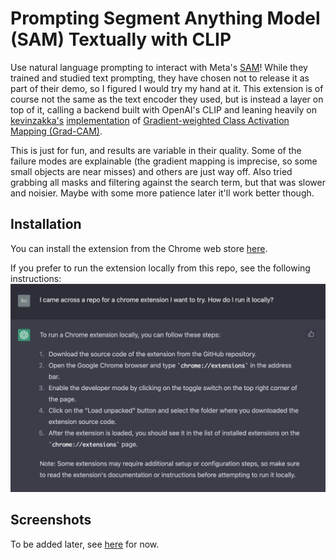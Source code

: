 # Prompting Segment Anything Model (SAM) Textually with CLIP
Use natural language prompting to interact with Meta's [SAM](https://segment-anything.com)! While they trained and studied text prompting, they have chosen not to release it as part of their demo, so I figured I would try my hand at it. This extension is of course not the same as the text encoder they used, but is instead a layer on top of it, calling a backend built with OpenAI's CLIP and leaning heavily on [kevinzakka's](https://github.com/kevinzakka) [implementation](https://colab.research.google.com/github/kevinzakka/clip_playground/blob/main/CLIP_GradCAM_Visualization.ipynb) of [Gradient-weighted Class Activation Mapping (Grad-CAM)](https://arxiv.org/abs/1610.02391).

This is just for fun, and results are variable in their quality. Some of the failure modes are explainable (the gradient mapping is imprecise, so some small objects are near misses) and others are just way off. Also tried grabbing all masks and filtering against the search term, but that was slower and noisier. Maybe with some more patience later it'll work better though.

## Installation
You can install the extension from the Chrome web store [here](https://chrome.google.com/webstore/detail/say-anything-prompt-segme/jndfmkiclniflknfifngodjnmlibhjdo).

If you prefer to run the extension locally from this repo, see the following instructions:
![Installation instructions from ChatGPT](img/installation_chatgpt.png?raw=true "Installation instructions")

## Screenshots
To be added later, see [here](https://twitter.com/SuvanshSanjeev/status/1644336502657384451?s=20) for now.
